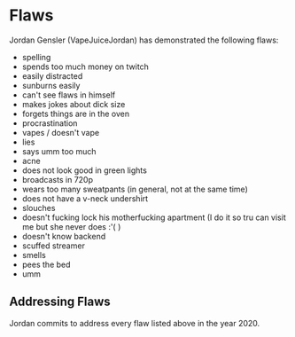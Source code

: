 # Flaws

Jordan Gensler (VapeJuiceJordan) has demonstrated the following flaws:

- spelling
- spends too much money on twitch
- easily distracted
- sunburns easily
- can't see flaws in himself
- makes jokes about dick size
- forgets things are in the oven
- procrastination
- vapes / doesn't vape
- lies
- says umm too much
- acne
- does not look good in green lights
- broadcasts in 720p
- wears too many sweatpants (in general, not at the same time)
- does not have a v-neck undershirt
- slouches
- doesn't fucking lock his motherfucking apartment (I do it so tru can visit me but she never does :'( )
- doesn't know backend
- scuffed streamer
- smells
- pees the bed
- umm

## Addressing Flaws

Jordan commits to address every flaw listed above in the year 2020.
